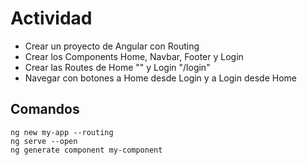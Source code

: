 # Actividad

- Crear un proyecto de Angular con Routing
- Crear los Components Home, Navbar, Footer y Login
- Crear las Routes de Home "" y Login "/login"
- Navegar con botones a Home desde Login y a Login desde Home

## Comandos

```
ng new my-app --routing
ng serve --open
ng generate component my-component
```